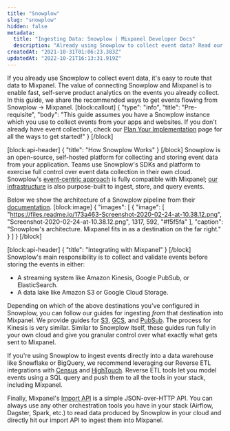 ```yaml
---
title: "Snowplow"
slug: "snowplow"
hidden: false
metadata: 
  title: "Ingesting Data: Snowplow | Mixpanel Developer Docs"
  description: "Already using Snowplow to collect event data? Read our documentation to learn the recommended ways to get events flowing from Snowplow to Mixpanel."
createdAt: "2021-10-31T01:06:23.383Z"
updatedAt: "2022-10-21T16:13:31.919Z"
---
```

If you already use Snowplow to collect event data, it's easy to route that data to Mixpanel. The value of connecting Snowplow and Mixpanel is to enable fast, self-serve product analytics on the events you already collect. In this guide, we share the recommended ways to get events flowing from Snowplow → Mixpanel.
[block:callout]
{
  "type": "info",
  "title": "Pre-requisite",
  "body": "This guide assumes you have a Snowplow instance which you use to collect events from your apps and websites. If you don't already have event collection, check our [Plan Your Implementation](ref:docs/plan-your-implementation) page for all the ways to get started!"
}
[/block]

[block:api-header]
{
  "title": "How Snowplow Works"
}
[/block]
Snowplow is an open-source, self-hosted platform for collecting and storing event data from your application. Teams use Snowplow's SDKs and platform to exercise full control over event data collection in their own cloud. Snowplow's [event-centric approach](https://docs.snowplowanalytics.com/docs/understanding-your-pipeline/canonical-event/) is fully compatible with Mixpanel; [our infrastructure](https://developer.mixpanel.com/docs/under-the-hood) is also purpose-built to ingest, store, and query events.

Below we show the architecture of a Snowplow pipeline from their [documentation](https://docs.snowplowanalytics.com/docs/understanding-your-pipeline).
[block:image]
{
  "images": [
    {
      "image": [
        "https://files.readme.io/173a463-Screenshot-2020-02-24-at-10.38.12.png",
        "Screenshot-2020-02-24-at-10.38.12.png",
        1317,
        592,
        "#f5f5fa"
      ],
      "caption": "Snowplow's architecture. Mixpanel fits in as a destination on the far right."
    }
  ]
}
[/block]

[block:api-header]
{
  "title": "Integrating with Mixpanel"
}
[/block]
Snowplow's main responsibility is to collect and validate events before storing the events in either:

- A streaming system like Amazon Kinesis, Google PubSub, or ElasticSearch.
- A data lake like Amazon S3 or Google Cloud Storage.

Depending on which of the above destinations you've configured in Snowplow, you can follow our guides for ingesting *from* that destination into Mixpanel. We provide guides for [S3](https://developer.mixpanel.com/docs/s3-import), [GCS](https://developer.mixpanel.com/docs/gcs-import), and [PubSub](https://developer.mixpanel.com/docs/google-pubsub). The process for Kinesis is very similar. Similar to Snowplow itself, these guides run fully in your own cloud and give you granular control over what exactly what gets sent to Mixpanel.

If you're using Snowplow to ingest events directly into a data warehouse like Snowflake or BigQuery, we recommend leveraging our Reverse ETL integrations with [Census](https://www.getcensus.com/integrations/mixpanel) and [HighTouch](https://hightouch.io/integrations/destinations/mixpanel). Reverse ETL tools let you model events using a SQL query and push them to all the tools in your stack, including Mixpanel.

Finally, Mixpanel's [Import API](ref:import-events) is a simple JSON-over-HTTP API. You can always use any other orchestration tools you have in your stack (Airflow, Dagster, Spark, etc.) to read data produced by Snowplow in your cloud and directly hit our import API to ingest them into Mixpanel.